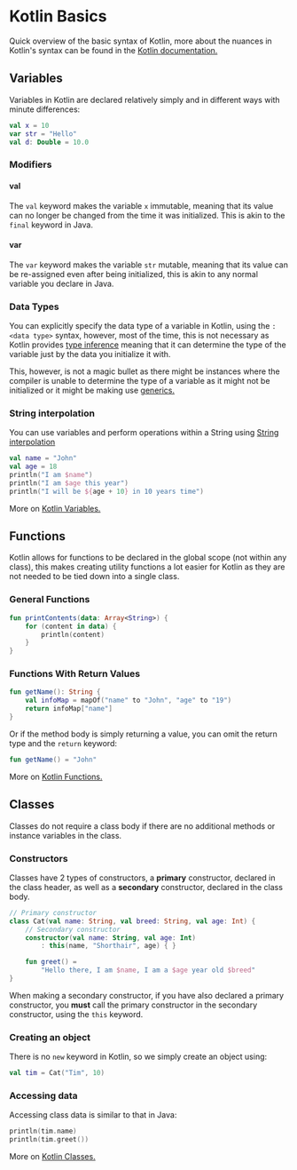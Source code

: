 # Kotlin Basics
Quick overview of the basic syntax of Kotlin, more about the nuances in Kotlin's syntax can be found in the [Kotlin documentation.](https://kotlinlang.org/docs/reference)

## Variables
Variables in Kotlin are declared relatively simply and in different ways with minute differences:
   
```kotlin
val x = 10
var str = "Hello"
val d: Double = 10.0
```

### Modifiers
#### val
The `val` keyword makes the variable `x` immutable, meaning that its value can no longer be changed from the time it was initialized. This is akin to the `final` keyword in Java. 

#### var
The `var` keyword makes the variable `str` mutable, meaning that its value can be re-assigned even after being initialized, this is akin to any normal variable you declare in Java.

### Data Types
You can explicitly specify the data type of a variable in Kotlin, using the `: <data type>` syntax, however, most of the time, this is not necessary as Kotlin provides [type inference](https://www.packtpub.com/mapt/book/application_development/9781787126367/2/ch02lvl1sec18/type-inference) meaning that it can determine the type of the variable just by the data you initialize it with.
  
This, however, is not a magic bullet as there might be instances where the compiler is unable to determine the type of a variable as it might not be initialized or it might be making use [generics.](https://kotlinlang.org/docs/reference/generics.html)

### String interpolation
You can use variables and perform operations within a String using [String interpolation](https://kotlinlang.org/docs/reference/idioms.html)

```kotlin
val name = "John"
val age = 18
println("I am $name")
println("I am $age this year")
println("I will be ${age + 10} in 10 years time")
```

More on [Kotlin Variables.](https://kotlinlang.org/docs/reference/basic-syntax.html)

## Functions
Kotlin allows for functions to be declared in the global scope (not within any class), this makes creating utility functions a lot easier for Kotlin as they are not needed to be tied down into a single class.

### General Functions
```kotlin
fun printContents(data: Array<String>) {
    for (content in data) {
        println(content)
    }
}
```

### Functions With Return Values
```kotlin
fun getName(): String {
    val infoMap = mapOf("name" to "John", "age" to "19")
    return infoMap["name"]
}
```

Or if the method body is simply returning a value, you can omit the return type and the `return` keyword:

```kotlin
fun getName() = "John"
```

More on [Kotlin Functions.](https://kotlinlang.org/docs/reference/functions.html)

## Classes
Classes do not require a class body if there are no additional methods or instance variables in the class.

### Constructors
Classes have 2 types of constructors, a **primary** constructor, declared in the class header, as well as a **secondary** constructor, declared in the class body.

```kotlin
// Primary constructor
class Cat(val name: String, val breed: String, val age: Int) {
    // Secondary constructor
    constructor(val name: String, val age: Int)
        : this(name, "Shorthair", age) { }

    fun greet() = 
        "Hello there, I am $name, I am a $age year old $breed"
}
```

When making a secondary constructor, if you have also declared a primary constructor, you **must** call the primary constructor in the secondary constructor, using the `this` keyword.

### Creating an object
There is no `new` keyword in Kotlin, so we simply create an object using:

```kotlin
val tim = Cat("Tim", 10)
```

### Accessing data
Accessing class data is similar to that in Java:

```kotlin
println(tim.name)
println(tim.greet())
```

More on [Kotlin Classes.](https://kotlinlang.org/docs/reference/classes.html)